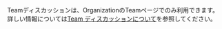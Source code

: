 Teamディスカッションは、OrganizationのTeamページでのみ利用できます。 詳しい情報については[Team ディスカッションについて](/github/setting-up-and-managing-organizations-and-teams/about-team-discussions)を参照してください。
